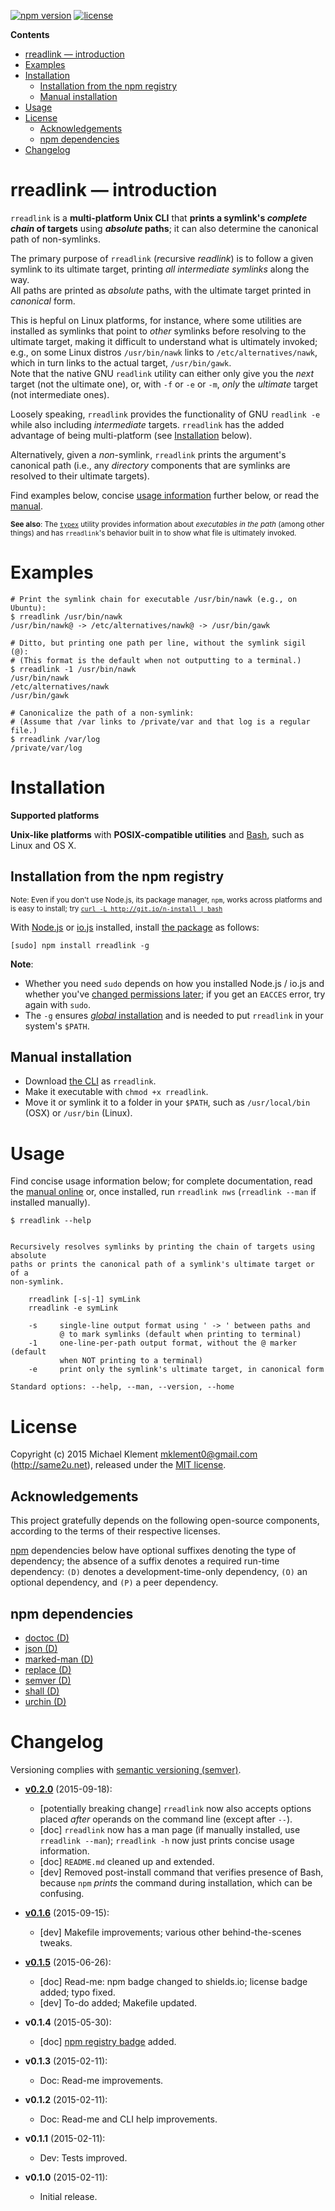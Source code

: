 [![npm version](https://img.shields.io/npm/v/rreadlink.svg)](https://npmjs.com/package/rreadlink) [![license](https://img.shields.io/npm/l/rreadlink.svg)](https://github.com/mklement0/rreadlink/blob/master/LICENSE.md)

<!-- START doctoc generated TOC please keep comment here to allow auto update -->
<!-- DON'T EDIT THIS SECTION, INSTEAD RE-RUN doctoc TO UPDATE -->

**Contents**

- [rreadlink &mdash; introduction](#rreadlink-&mdash-introduction)
- [Examples](#examples)
- [Installation](#installation)
  - [Installation from the npm registry](#installation-from-the-npm-registry)
  - [Manual installation](#manual-installation)
- [Usage](#usage)
- [License](#license)
  - [Acknowledgements](#acknowledgements)
  - [npm dependencies](#npm-dependencies)
- [Changelog](#changelog)

<!-- END doctoc generated TOC please keep comment here to allow auto update -->

# rreadlink &mdash; introduction

`rreadlink` is a **multi-platform Unix CLI** that **prints a symlink's _complete chain_ of targets** using **_absolute_ paths**; it can
also determine the canonical path of non-symlinks.

The primary purpose of `rreadlink` (*r*ecursive *readlink*) is to follow a given symlink to its ultimate target, printing _all intermediate symlinks_ along the way.  
All paths are printed as _absolute_ paths, with the ultimate target printed in _canonical_ form.

This is hepful on Linux platforms, for instance, where some utilities are installed as symlinks that point to _other_ symlinks before resolving
to the ultimate target, making it difficult to understand what is ultimately invoked;  
e.g., on some Linux distros `/usr/bin/nawk` links to `/etc/alternatives/nawk`, which in turn links to the actual target, `/usr/bin/gawk`.  
Note that the native GNU `readlink` utility can either only give you the _next_ target (not the ultimate one), or, with `-f` or `-e` or `-m`,
_only_ the _ultimate_ target (not intermediate ones).

Loosely speaking, `rreadlink` provides the functionality of GNU `readlink -e` while also including _intermediate_ targets.
`rreadlink` has the added advantage of being multi-platform (see [Installation](#installation) below).

Alternatively, given a _non_-symlink, `rreadlink` prints the argument's canonical path (i.e., any _directory_ components that are symlinks
are resolved to their ultimate targets).

Find examples below, concise [usage information](#usage) further below, or
read the [manual](doc/rreadlink.md).

<sup>**See also**: The [`typex`](https://github.com/mklement0/typex) utility
provides information about _executables in the path_ (among other things) and
has `rreadlink`'s behavior built in to show what file is ultimately invoked.</sup>

# Examples

```shell
# Print the symlink chain for executable /usr/bin/nawk (e.g., on Ubuntu):
$ rreadlink /usr/bin/nawk
/usr/bin/nawk@ -> /etc/alternatives/nawk@ -> /usr/bin/gawk

# Ditto, but printing one path per line, without the symlink sigil (@):
# (This format is the default when not outputting to a terminal.)
$ rreadlink -1 /usr/bin/nawk
/usr/bin/nawk
/etc/alternatives/nawk
/usr/bin/gawk

# Canonicalize the path of a non-symlink:
# (Assume that /var links to /private/var and that log is a regular file.)
$ rreadlink /var/log
/private/var/log
```

# Installation

**Supported platforms**

**Unix-like platforms** with **POSIX-compatible utilities** and
[Bash](http://www.gnu.org/software/bash/), such as Linux and OS X.

## Installation from the npm registry

<sup>Note: Even if you don't use Node.js, its package manager, `npm`, works across platforms and is easy to install; try [`curl -L http://git.io/n-install | bash`](https://github.com/mklement0/n-install)</sup>

With [Node.js](http://nodejs.org/) or [io.js](https://iojs.org/) installed, install [the package](https://www.npmjs.com/package/rreadlink) as follows:

    [sudo] npm install rreadlink -g

**Note**:

* Whether you need `sudo` depends on how you installed Node.js / io.js and whether you've [changed permissions later](https://docs.npmjs.com/getting-started/fixing-npm-permissions); if you get an `EACCES` error, try again with `sudo`.
* The `-g` ensures [_global_ installation](https://docs.npmjs.com/getting-started/installing-npm-packages-globally) and is needed to put `rreadlink` in your system's `$PATH`.

## Manual installation

* Download [the CLI](https://raw.githubusercontent.com/mklement0/rreadlink/stable/bin/rreadlink) as `rreadlink`.
* Make it executable with `chmod +x rreadlink`.
* Move it or symlink it to a folder in your `$PATH`, such as `/usr/local/bin` (OSX) or `/usr/bin` (Linux).


# Usage

Find concise usage information below; for complete documentation, read the [manual online](doc/rreadlink.md) or,
once installed, run `rreadlink nws` (`rreadlink --man` if installed manually).

<!-- DO NOT EDIT THE FENCED CODE BLOCK and RETAIN THIS COMMENT: The fenced code block below is updated by `make update-readme/release` with CLI usage information. -->

```nohighlight
$ rreadlink --help


Recursively resolves symlinks by printing the chain of targets using absolute  
paths or prints the canonical path of a symlink's ultimate target or of a  
non-symlink.

    rreadlink [-s|-1] symLink
    rreadlink -e symLink

    -s     single-line output format using ' -> ' between paths and
           @ to mark symlinks (default when printing to terminal)
    -1     one-line-per-path output format, without the @ marker (default
           when NOT printing to a terminal)
    -e     print only the symlink's ultimate target, in canonical form

Standard options: --help, --man, --version, --home
```

<!-- DO NOT EDIT THE NEXT CHAPTER and RETAIN THIS COMMENT: The next chapter is updated by `make update-readme/release` with the contents of 'LICENSE.md'. ALSO, LEAVE AT LEAST 1 BLANK LINE AFTER THIS COMMENT. -->

# License

Copyright (c) 2015 Michael Klement <mklement0@gmail.com> (http://same2u.net),
released under the [MIT license](https://spdx.org/licenses/MIT#licenseText).

## Acknowledgements

This project gratefully depends on the following open-source components, according to the terms of their respective licenses.

[npm](https://www.npmjs.com/) dependencies below have optional suffixes denoting the type of dependency; the absence of a suffix denotes a required run-time dependency: `(D)` denotes a development-time-only dependency, `(O)` an optional dependency, and `(P)` a peer dependency.

<!-- DO NOT EDIT THE NEXT CHAPTER and RETAIN THIS COMMENT: The next chapter is updated by `make update-readme/release` with the dependencies from 'package.json'. ALSO, LEAVE AT LEAST 1 BLANK LINE AFTER THIS COMMENT. -->

## npm dependencies

* [doctoc (D)](https://github.com/thlorenz/doctoc)
* [json (D)](https://github.com/trentm/json)
* [marked-man (D)](https://github.com/kapouer/marked-man#readme)
* [replace (D)](https://github.com/harthur/replace)
* [semver (D)](https://github.com/npm/node-semver#readme)
* [shall (D)](https://github.com/mklement0/shall)
* [urchin (D)](https://github.com/tlevine/urchin)

<!-- DO NOT EDIT THE NEXT CHAPTER and RETAIN THIS COMMENT: The next chapter is updated by `make update-readme/release` with the contents of 'CHANGELOG.md'. ALSO, LEAVE AT LEAST 1 BLANK LINE AFTER THIS COMMENT. -->

# Changelog

Versioning complies with [semantic versioning (semver)](http://semver.org/).

<!-- NOTE: An entry template is automatically added each time `make version` is called. Fill in changes afterwards. -->

* **[v0.2.0](https://github.com/mklement0/rreadlink/compare/v0.1.6...v0.2.0)** (2015-09-18):
  * [potentially breaking change] `rreadlink` now also accepts options placed
      _after_ operands on the command line (except after `--`).
  * [doc] `rreadlink` now has a man page (if manually installed, 
      use `rreadlink --man`); `rreadlink -h` now just prints concise usage
      information.
  * [doc] `README.md` cleaned up and extended.
  * [dev] Removed post-install command that verifies presence of Bash, because
    `npm` _prints_ the command during installation, which can be confusing.

* **[v0.1.6](https://github.com/mklement0/rreadlink/compare/v0.1.5...v0.1.6)** (2015-09-15):
  * [dev] Makefile improvements; various other behind-the-scenes tweaks.

* **[v0.1.5](https://github.com/mklement0/rreadlink/compare/v0.1.4...v0.1.5)** (2015-06-26):
  * [doc] Read-me: npm badge changed to shields.io; license badge added; typo fixed.
  * [dev] To-do added; Makefile updated.

* **v0.1.4** (2015-05-30):
  * [doc] [npm registry badge](https://badge.fury.io) added.

* **v0.1.3** (2015-02-11):
  * Doc: Read-me improvements.

* **v0.1.2** (2015-02-11):
  * Doc: Read-me and CLI help improvements.

* **v0.1.1** (2015-02-11):
  * Dev: Tests improved.

* **v0.1.0** (2015-02-11):
  * Initial release.
